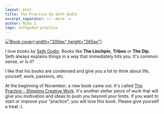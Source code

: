 ```yaml
---
layout: post
title: The Practice by Seth Godin
excerpt_separator: <!--more-->
author: Miha J.
tags: sethgodin practice
---
```

<!--more-->
[![Book cover](https://i1.wp.com/m.media-amazon.com/images/I/51WBWNAW8FL.jpg?ssl=1){:width="200px" height="265px"}](https://seths.blog/thepractice/)

I love books by [Seth Godin](https://seths.blog/). Books like **The Linchpin**, **Tribes** or **The Dip**. Seth always explains things in a way that immediately hits you. It's common sense, or is it? 

I like that his books are condensed and give you a lot to think about life, yourself, work, passions, etc.

At the beginning of November, a new book came out. It's called [The Practice - Shipping Creative Work](https://seths.blog/thepractice/). It's another stellar piece of work that will give you motivation and ideas to push you beyond your limits. If you want to start or improve your "practice", you will love this book. Please give yourself a treat :).